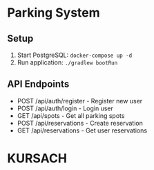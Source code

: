 # Parking System

## Setup
1. Start PostgreSQL: `docker-compose up -d`
2. Run application: `./gradlew bootRun`

## API Endpoints
- POST /api/auth/register - Register new user
- POST /api/auth/login - Login user
- GET /api/spots - Get all parking spots
- POST /api/reservations - Create reservation
- GET /api/reservations - Get user reservations
# KURSACH
